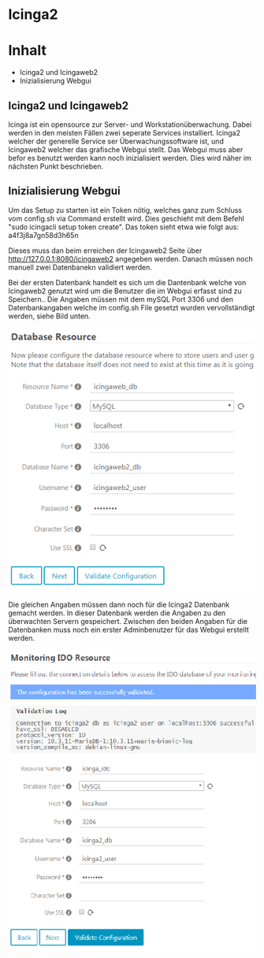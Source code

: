 # Icinga2

# Inhalt
- Icinga2 und Icingaweb2
- Inizialisierung Webgui

## Icinga2 und Icingaweb2
Icinga ist ein opensource zur Server- und Workstationüberwachung. Dabei werden in den meisten Fällen zwei seperate Services installiert. Icinga2 welcher der generelle Service ser Überwachungssoftware ist, und Icingaweb2 welcher das grafische Webgui stellt. Das Webgui muss aber befor es benutzt werden kann noch inizialisiert werden. Dies wird näher im nächsten Punkt beschrieben.

## Inizialisierung Webgui
Um das Setup zu starten ist ein Token nötig, welches ganz zum Schluss vom config.sh via Command erstellt wird. Dies geschieht mit dem Befehl "sudo icingacli setup token create". Das token sieht etwa wie folgt aus: a4f3j8a7gn58d3h65n

Dieses muss dan beim erreichen der Icingaweb2 Seite über http://127.0.0.1:8080/icingaweb2 angegeben werden. Danach müssen noch manuell zwei Datenbanekn validiert werden.

Bei der ersten Datenbank handelt es sich um die Dantenbank welche von Icingaweb2 genutzt wird um die Benutzer die im Webgui erfasst sind zu Speichern.. Die Angaben müssen mit dem mySQL Port 3306 und den Datenbankangaben welche im config.sh File gesetzt wurden vervollständigt werden, siehe Bild unten.

![icingaweb2_db](images/icingaweb2_db.PNG)

Die gleichen Angaben müssen dann noch für die Icinga2 Datenbank gemacht werden. In dieser Datenbank werden die Angaben zu den überwachten Servern gespeichert. Zwischen den beiden Angaben für die Datenbanken muss noch ein erster Adminbenutzer für das Webgui erstellt werden.

![icinga2_db](images/icinga2_db.PNG)